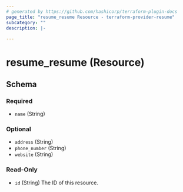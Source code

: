 ```yaml
---
# generated by https://github.com/hashicorp/terraform-plugin-docs
page_title: "resume_resume Resource - terraform-provider-resume"
subcategory: ""
description: |-
  
---
```


# resume_resume (Resource)





<!-- schema generated by tfplugindocs -->
## Schema

### Required

- `name` (String)

### Optional

- `address` (String)
- `phone_number` (String)
- `website` (String)

### Read-Only

- `id` (String) The ID of this resource.
